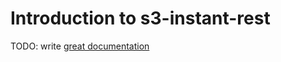 # Introduction to s3-instant-rest

TODO: write [great documentation](http://jacobian.org/writing/what-to-write/)

